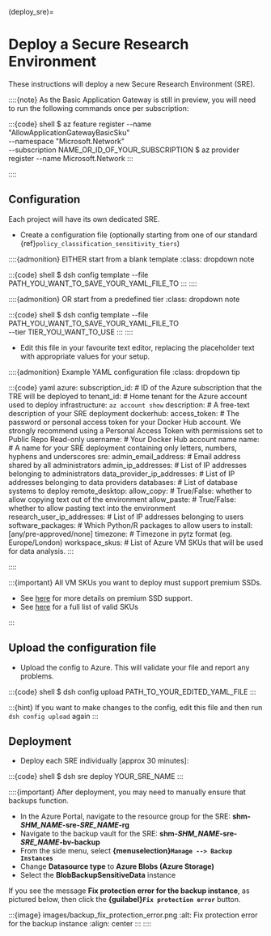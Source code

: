 (deploy_sre)=

# Deploy a Secure Research Environment

These instructions will deploy a new Secure Research Environment (SRE).

::::{note}
As the Basic Application Gateway is still in preview, you will need to run the following commands once per subscription:

:::{code} shell
$ az feature register --name "AllowApplicationGatewayBasicSku" \
                      --namespace "Microsoft.Network" \
                      --subscription NAME_OR_ID_OF_YOUR_SUBSCRIPTION
$ az provider register --name Microsoft.Network
:::

::::

## Configuration

Each project will have its own dedicated SRE.

- Create a configuration file (optionally starting from one of our standard {ref}`policy_classification_sensitivity_tiers`)

::::{admonition} EITHER start from a blank template
:class: dropdown note

:::{code} shell
$ dsh config template --file PATH_YOU_WANT_TO_SAVE_YOUR_YAML_FILE_TO
:::
::::

::::{admonition} OR start from a predefined tier
:class: dropdown note

:::{code} shell
$ dsh config template --file PATH_YOU_WANT_TO_SAVE_YOUR_YAML_FILE_TO \
                      --tier TIER_YOU_WANT_TO_USE
:::
::::

- Edit this file in your favourite text editor, replacing the placeholder text with appropriate values for your setup.

::::{admonition} Example YAML configuration file
:class: dropdown tip

:::{code} yaml
azure:
  subscription_id: # ID of the Azure subscription that the TRE will be deployed to
  tenant_id: # Home tenant for the Azure account used to deploy infrastructure: `az account show`
description: # A free-text description of your SRE deployment
dockerhub:
  access_token: # The password or personal access token for your Docker Hub account. We strongly recommend using a Personal Access Token with permissions set to Public Repo Read-only
  username: # Your Docker Hub account name
name: # A name for your SRE deployment containing only letters, numbers, hyphens and underscores
sre:
  admin_email_address: # Email address shared by all administrators
  admin_ip_addresses: # List of IP addresses belonging to administrators
  data_provider_ip_addresses: # List of IP addresses belonging to data providers
  databases: # List of database systems to deploy
  remote_desktop:
    allow_copy: # True/False: whether to allow copying text out of the environment
    allow_paste: # True/False: whether to allow pasting text into the environment
  research_user_ip_addresses: # List of IP addresses belonging to users
  software_packages: # Which Python/R packages to allow users to install: [any/pre-approved/none]
  timezone: # Timezone in pytz format (eg. Europe/London)
  workspace_skus: # List of Azure VM SKUs that will be used for data analysis.
:::

::::

:::{important}
All VM SKUs you want to deploy must support premium SSDs.

- See [here](https://learn.microsoft.com/en-us/azure/virtual-machines/disks-types#premium-ssds) for more details on premium SSD support.
- See [here](https://learn.microsoft.com/en-us/azure/virtual-machines/sizes/) for a full list of valid SKUs

:::

## Upload the configuration file

- Upload the config to Azure. This will validate your file and report any problems.

:::{code} shell
$ dsh config upload PATH_TO_YOUR_EDITED_YAML_FILE
:::

:::{hint}
If you want to make changes to the config, edit this file and then run `dsh config upload` again
:::

## Deployment

- Deploy each SRE individually [approx 30 minutes]:

:::{code} shell
$ dsh sre deploy YOUR_SRE_NAME
:::

::::{important}
After deployment, you may need to manually ensure that backups function.

- In the Azure Portal, navigate to the resource group for the SRE: **shm-_SHM\_NAME_-sre-_SRE\_NAME_-rg**
- Navigate to the backup vault for the SRE: **shm-_SHM\_NAME_-sre-_SRE\_NAME_-bv-backup**
- From the side menu, select **{menuselection}`Manage --> Backup Instances`**
- Change **Datasource type** to  **Azure Blobs (Azure Storage)**
- Select the **BlobBackupSensitiveData** instance

If you see the message **Fix protection error for the backup instance**, as pictured below, then click the **{guilabel}`Fix protection error`** button.

:::{image} images/backup_fix_protection_error.png
:alt: Fix protection error for the backup instance
:align: center
:::
::::
